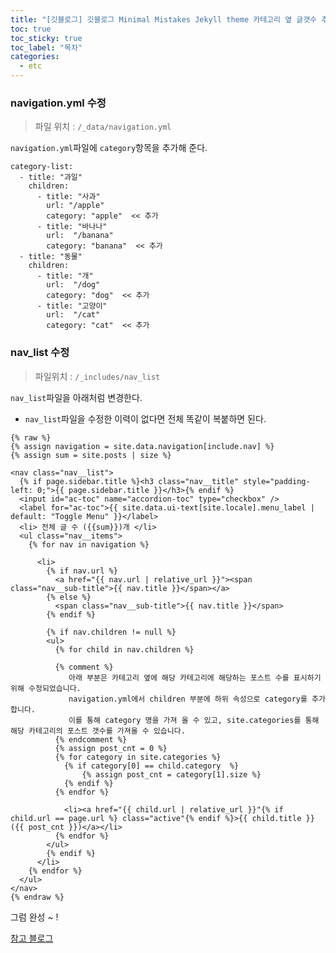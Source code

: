 ```yaml
---
title: "[깃블로그] 깃블로그 Minimal Mistakes Jekyll theme 카테고리 옆 글갯수 추가"
toc: true
toc_sticky: true
toc_label: "목차"
categories:
  - etc
---
```

### navigation.yml 수정
> 파일 위치 : `/_data/navigation.yml`  
  
`navigation.yml`파일에 `category`항목을 추가해 준다.  
```
category-list:
  - title: "과일"
    children:
      - title: "사과"
        url: "/apple"
        category: "apple"  << 추가
      - title: "바나나"
        url:  "/banana"
        category: "banana"  << 추가
  - title: "동물"
    children:
      - title: "개"
        url:  "/dog"
        category: "dog"  << 추가
      - title: "고양이"
        url:  "/cat"
        category: "cat"  << 추가
```
  
### nav_list 수정
> 파일위치 : `/_includes/nav_list`  
  
`nav_list`파일을 아래처럼 변경한다.  
* `nav_list`파일을 수정한 이력이 없다면 전체 똑같이 복붙하면 된다.  
```
{% raw %}
{% assign navigation = site.data.navigation[include.nav] %}
{% assign sum = site.posts | size %}

<nav class="nav__list">
  {% if page.sidebar.title %}<h3 class="nav__title" style="padding-left: 0;">{{ page.sidebar.title }}</h3>{% endif %}
  <input id="ac-toc" name="accordion-toc" type="checkbox" />
  <label for="ac-toc">{{ site.data.ui-text[site.locale].menu_label | default: "Toggle Menu" }}</label>
  <li> 전체 글 수 ({{sum}})개 </li>
  <ul class="nav__items">
    {% for nav in navigation %}
      
      <li>
        {% if nav.url %}
          <a href="{{ nav.url | relative_url }}"><span class="nav__sub-title">{{ nav.title }}</span></a>
        {% else %}
          <span class="nav__sub-title">{{ nav.title }}</span>
        {% endif %}

        {% if nav.children != null %}
        <ul>
          {% for child in nav.children %}
          
          {% comment %}
             아래 부분은 카테고리 옆에 해당 카테고리에 해당하는 포스트 수를 표시하기 위해 수정되었습니다.
             navigation.yml에서 children 부분에 하위 속성으로 category를 추가합니다.
             이를 통해 category 명을 가져 올 수 있고, site.categories를 통해 해당 카테고리의 포스트 갯수를 가져올 수 있습니다.
          {% endcomment %}
          {% assign post_cnt = 0 %}
          {% for category in site.categories %}
            {% if category[0] == child.category  %}
                {% assign post_cnt = category[1].size %}
            {% endif %}
          {% endfor %}

            <li><a href="{{ child.url | relative_url }}"{% if child.url == page.url %} class="active"{% endif %}>{{ child.title }}({{ post_cnt }})</a></li>
          {% endfor %}
        </ul>
        {% endif %}
      </li>
    {% endfor %}
  </ul>
</nav>
{% endraw %}
```
  
그럼 완성 ~ !
<br/>
  
[참고 블로그](https://x2info.github.io/minimal-mistakes/%EC%B9%B4%ED%85%8C%EA%B3%A0%EB%A6%AC_%ED%8F%AC%EC%8A%A4%ED%8A%B8%EC%88%98_%EC%B6%9C%EB%A0%A5/)